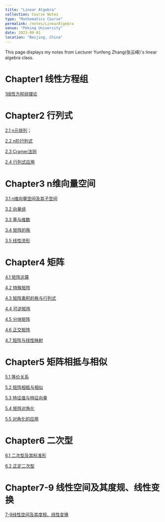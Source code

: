 ```yaml
---
title: "Linear Algebra"
collection: Course Notes
type: "Mathematics Course"
permalink: /notes/LinearAlgebra
venue: "Peking University"
date: 2023-09-01
location: "Beijing, China"
---
```


This page displays my notes from Lecturer Yunfeng Zhang(张云峰)'s linear algebra class.

Chapter1 线性方程组
======
[1线性方程组理论](../files/CourseNotes/LinearAlgebra/Chapter1线性方程组.pdf)

Chapter2 行列式
======
[2.1 n元排列](../files/CourseNotes/LinearAlgebra/Chapter2.1n元排列.pdf)；

[2.2 n阶行列式](../files/CourseNotes/LinearAlgebra/Chapter2.2n阶行列式.pdf)

[2.3 Cramer法则](../files/CourseNotes/LinearAlgebra/Chapter2.3Cramer法则.pdf)

[2.4 行列式应用](../files/CourseNotes/LinearAlgebra/Chapter2.4行列式应用.pdf)

Chapter3 n维向量空间
======
[3.1 n维向量空间及其子空间](../files/CourseNotes/LinearAlgebra/Chapter3.1n维向量空间及其子空间.pdf)

[3.2 向量组](../files/CourseNotes/LinearAlgebra/Chapter3.2向量组.pdf)

[3.3 基与维数](../files/CourseNotes/LinearAlgebra/Chapter3.3基与维数.pdf)

[3.4 矩阵的秩](../files/CourseNotes/LinearAlgebra/Chapter3.4矩阵的秩.pdf)

[3.5 线性流形](../files/CourseNotes/LinearAlgebra/Chapter3.5线性流形.pdf)

Chapter4 矩阵
======
[4.1 矩阵运算](../files/CourseNotes/LinearAlgebra/Chapter4.1矩阵的运算.pdf)

[4.2 特殊矩阵](../files/CourseNotes/LinearAlgebra/Chapter4.2特殊矩阵.pdf)

[4.3 矩阵乘积的秩与行列式](../files/CourseNotes/LinearAlgebra/Chapter4.3矩阵乘积的秩与行列式.pdf)

[4.4 可逆矩阵](../files/CourseNotes/LinearAlgebra/Chapter4.4可逆矩阵.pdf)

[4.5 分块矩阵](../files/CourseNotes/LinearAlgebra/Chapter4.5分块矩阵.pdf)

[4.6 正交矩阵](../files/CourseNotes/LinearAlgebra/Chapter4.6正交矩阵.pdf)

[4.7 矩阵与线性映射](../files/CourseNotes/LinearAlgebra/Chapter4.7矩阵与线性映射.pdf)

Chapter5 矩阵相抵与相似
======
[5.1 等价关系](../files/CourseNotes/LinearAlgebra/Chapter5.1等价关系.pdf)

[5.2 矩阵相抵与相似](../files/CourseNotes/LinearAlgebra/Chapter5.2矩阵相抵与相似.pdf)

[5.3 特征值与特征向量](../files/CourseNotes/LinearAlgebra/Chapter5.3特征值与特征向量.pdf)

[5.4 矩阵对角化](../files/CourseNotes/LinearAlgebra/Chapter5.4矩阵对角化.pdf)

[5.5 对角化的应用](../files/CourseNotes/LinearAlgebra/Chapter5.5对角化应用.pdf)

Chapter6 二次型
======
[6.1 二次型及其标准形](../files/CourseNotes/LinearAlgebra/Chapter6.1二次型及其标准形.pdf)

[6.2 正定二次型](../files/CourseNotes/LinearAlgebra/Chapter6.2正定二次型.pdf)

Chapter7-9 线性空间及其度规、线性变换
======
[7-9线性空间及其度规、线性变换](../files/CourseNotes/LinearAlgebra/Chapter7-9线性空间及其度量、线性变换.pdf)

